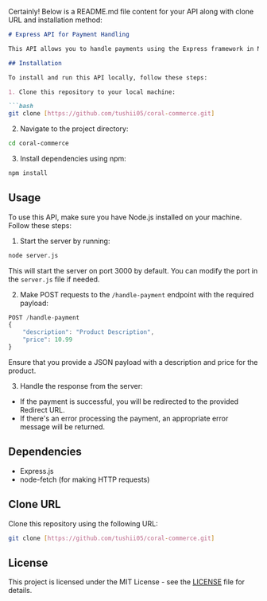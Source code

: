 Certainly! Below is a README.md file content for your API along with clone URL and installation method:

```markdown
# Express API for Payment Handling

This API allows you to handle payments using the Express framework in Node.js. It facilitates processing payments through an external service and handling the response accordingly.

## Installation

To install and run this API locally, follow these steps:

1. Clone this repository to your local machine:

```bash
git clone [https://github.com/tushii05/coral-commerce.git]
```

2. Navigate to the project directory:

```bash
cd coral-commerce
```

3. Install dependencies using npm:

```bash
npm install
```

## Usage

To use this API, make sure you have Node.js installed on your machine. Follow these steps:

1. Start the server by running:

```bash
node server.js
```

This will start the server on port 3000 by default. You can modify the port in the `server.js` file if needed.

2. Make POST requests to the `/handle-payment` endpoint with the required payload:

```javascript
POST /handle-payment
{
    "description": "Product Description",
    "price": 10.99
}
```

Ensure that you provide a JSON payload with a description and price for the product.

3. Handle the response from the server:

- If the payment is successful, you will be redirected to the provided Redirect URL.
- If there's an error processing the payment, an appropriate error message will be returned.

## Dependencies

- Express.js
- node-fetch (for making HTTP requests)

## Clone URL

Clone this repository using the following URL:

```bash
git clone [https://github.com/tushii05/coral-commerce.git]
```

## License
This project is licensed under the MIT License - see the [LICENSE](LICENSE) file for details.
```
